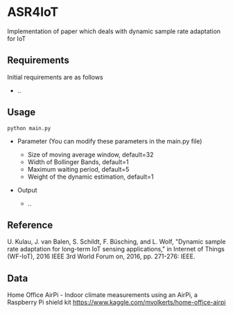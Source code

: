 # ASR4IoT
Implementation of paper which deals with dynamic sample rate adaptation for IoT

## Requirements

Initial requirements are as follows
* ..


## Usage

```
python main.py
```

* Parameter (You can modify these parameters in the main.py file)
  * Size of moving average window, default=32
  * Width of Bollinger Bands, default=1
  * Maximum waiting period, default=5
  * Weight of the dynamic estimation, default=1

* Output
  * ..

## Reference
U. Kulau, J. van Balen, S. Schildt, F. Büsching, and L. Wolf, "Dynamic sample rate adaptation for long-term IoT sensing applications," in Internet of Things (WF-IoT), 2016 IEEE 3rd World Forum on, 2016, pp. 271-276: IEEE.

## Data
Home Office AirPi - Indoor climate measurements using an AirPi, a Raspberry Pi shield kit
https://www.kaggle.com/mvolkerts/home-office-airpi


